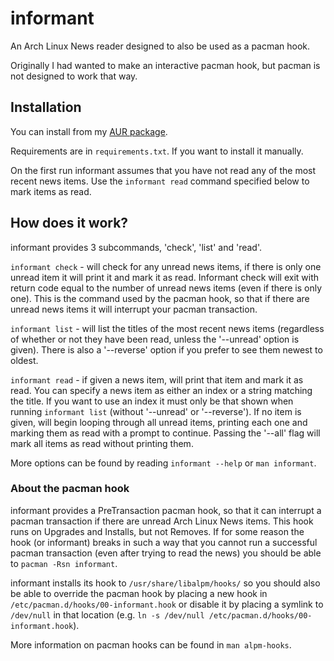 # informant

An Arch Linux News reader designed to also be used as a pacman hook.

Originally I had wanted to make an interactive pacman hook, but pacman is not
designed to work that way.

## Installation

You can install from my [AUR package](https://aur.archlinux.org/packages/informant/).

Requirements are in `requirements.txt`. If you want to install it manually.

On the first run informant assumes that you have not read any of the most recent news items.
Use the `informant read` command specified below to mark items as read.

## How does it work?

informant provides 3 subcommands, 'check', 'list' and 'read'.

`informant check` - will check for any unread news items, if there is only one
unread item it will print it and mark it as read. Informant check will exit with
return code equal to the number of unread news items (even if there is only
one). This is the command used by the pacman hook, so that if there are unread
news items it will interrupt your pacman transaction.

`informant list` - will list the titles of the most recent news items
(regardless of whether or not they have been read, unless the '--unread' option
is given). There is also a '--reverse' option if you prefer to see them newest
to oldest.

`informant read` - if given a news item, will print that item and mark it as read.
You can specify a news item as either an index or a string matching the title.
If you want to use an index it must only be that shown when running `informant list`
(without '--unread' or '--reverse'). If no item is given, will begin looping through
all unread items, printing each one and marking them as read with a prompt to continue.
Passing the '--all' flag will mark all items as read without printing them.

More options can be found by reading `informant --help` or `man informant`.

### About the pacman hook

informant provides a PreTransaction pacman hook, so that it can interrupt a
pacman transaction if there are unread Arch Linux News items. This hook runs on
Upgrades and Installs, but not Removes. If for some reason the hook (or
informant) breaks in such a way that you cannot run a successful pacman
transaction (even after trying to read the news) you should be able to `pacman
-Rsn informant`.

informant installs its hook to `/usr/share/libalpm/hooks/` so you should also be
able to override the pacman hook by placing a new hook in
`/etc/pacman.d/hooks/00-informant.hook` or disable it by placing a symlink to
`/dev/null` in that location (e.g. `ln -s /dev/null
/etc/pacman.d/hooks/00-informant.hook`).

More information on pacman hooks can be found in `man alpm-hooks`.

